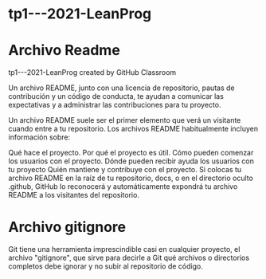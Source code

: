 # tp1---2021-LeanProg
# Archivo Readme
tp1---2021-LeanProg created by GitHub Classroom

Un archivo README, junto con una licencia de repositorio, pautas de contribución y un código de conducta, te ayudan a comunicar las expectativas y a administrar las contribuciones para tu proyecto.

Un archivo README suele ser el primer elemento que verá un visitante cuando entre a tu repositorio. Los archivos README habitualmente incluyen información sobre:

Qué hace el proyecto.
Por qué el proyecto es útil.
Cómo pueden comenzar los usuarios con el proyecto.
Dónde pueden recibir ayuda los usuarios con tu proyecto
Quién mantiene y contribuye con el proyecto.
Si colocas tu archivo README en la raíz de tu repositorio, docs, o en el directorio oculto .github, GitHub lo reconocerá y automáticamente expondrá tu archivo README a los visitantes del repositorio.
# Archivo gitignore
Git tiene una herramienta imprescindible casi en cualquier proyecto, el archivo "gitignore", que sirve para decirle a Git qué archivos o directorios completos debe ignorar y no subir al repositorio de código.
